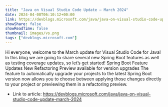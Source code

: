 ```yaml
---
title: "Java on Visual Studio Code Update – March 2024"
date: 2024-04-08T06:10:12+00:00
link: https://devblogs.microsoft.com/java/java-on-visual-studio-code-update-march-2024
showShare: false
showReadTime: false
thumbnail: images/vs.png
tags: ["devblogs.microsoft.com"]
---
```

Hi everyone, welcome to the March update for Visual Studio Code for Java! In this blog we are going to share several new Spring Boot features as well as testing coverage updates, so let’s get started! Spring Boot Feature Updates New Refactoring Preview available for version upgrades The feature to automatically upgrade your projects to the latest Spring Boot version now allows you to choose between applying those changes directly to your project or previewing them in a refactoring preview.

- Link to article: https://devblogs.microsoft.com/java/java-on-visual-studio-code-update-march-2024